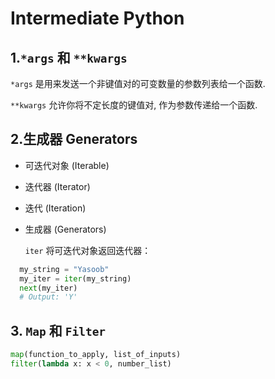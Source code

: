 # Intermediate Python
## 1.```*args``` 和 ```**kwargs```
```*args``` 是用来发送一个非键值对的可变数量的参数列表给一个函数.

```**kwargs``` 允许你将不定长度的键值对, 作为参数传递给一个函数.

## 2.生成器 Generators
- 可迭代对象 (Iterable)
- 迭代器 (Iterator)
- 迭代 (Iteration)
- 生成器 (Generators)

  
  ```iter``` 将可迭代对象返回迭代器：

```python
  my_string = "Yasoob"
  my_iter = iter(my_string)
  next(my_iter)
  # Output: 'Y'
```

## 3. ```Map``` 和 ```Filter```

```python
map(function_to_apply, list_of_inputs)
filter(lambda x: x < 0, number_list)
```
